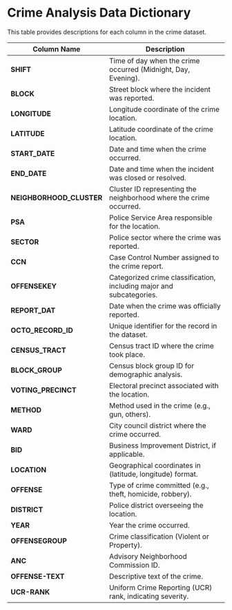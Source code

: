 # Crime Analysis Data Dictionary

This table provides descriptions for each column in the crime dataset.

| Column Name          | Description |
|----------------------|-------------|
| **SHIFT**           | Time of day when the crime occurred (Midnight, Day, Evening). |
| **BLOCK**           | Street block where the incident was reported. |
| **LONGITUDE**       | Longitude coordinate of the crime location. |
| **LATITUDE**        | Latitude coordinate of the crime location. |
| **START_DATE**      | Date and time when the crime occurred. |
| **END_DATE**        | Date and time when the incident was closed or resolved. |
| **NEIGHBORHOOD_CLUSTER** | Cluster ID representing the neighborhood where the crime occurred. |
| **PSA**             | Police Service Area responsible for the location. |
| **SECTOR**          | Police sector where the crime was reported. |
| **CCN**             | Case Control Number assigned to the crime report. |
| **OFFENSEKEY**      | Categorized crime classification, including major and subcategories. |
| **REPORT_DAT**      | Date when the crime was officially reported. |
| **OCTO_RECORD_ID**  | Unique identifier for the record in the dataset. |
| **CENSUS_TRACT**    | Census tract ID where the crime took place. |
| **BLOCK_GROUP**     | Census block group ID for demographic analysis. |
| **VOTING_PRECINCT** | Electoral precinct associated with the location. |
| **METHOD**          | Method used in the crime (e.g., gun, others). |
| **WARD**            | City council district where the crime occurred. |
| **BID**             | Business Improvement District, if applicable. |
| **LOCATION**        | Geographical coordinates in (latitude, longitude) format. |
| **OFFENSE**         | Type of crime committed (e.g., theft, homicide, robbery). |
| **DISTRICT**        | Police district overseeing the location. |
| **YEAR**            | Year the crime occurred. |
| **OFFENSEGROUP**    | Crime classification (Violent or Property). |
| **ANC**             | Advisory Neighborhood Commission ID. |
| **OFFENSE-TEXT**    | Descriptive text of the crime. |
| **UCR-RANK**        | Uniform Crime Reporting (UCR) rank, indicating severity. |



